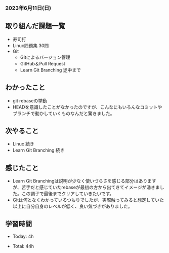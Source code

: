 ### 2023年6月11日(日)

## 取り組んだ課題一覧

- 寿司打
- Linuc問題集 30問
- Git
  - Gitによるバージョン管理
  - GitHub＆Pull Request
  - Learn Git Branching 途中まで

## わかったこと

- git rebaseの挙動
- HEADを意識したことがなかったのですが、こんなにもいろんなコミットやブランチで動かしていくものなんだと驚きました。

## 次やること

- Linuc 続き
- Learn Git Branching 続き

## 感じたこと

- Learn Git Branchingは説明が少なく使いづらさを感じる部分はありますが、苦手だと感じていたrebaseが最初の方から出てきてイメージが湧きました。この調子で最後までクリアしていきたいです。
- Gitは何となくわかっているつもりでしたが、実際触ってみると想定していた以上に自分自身のレベルが低く、良い気づきがありました。

## 学習時間

- Today: 4h

- Total: 44h
